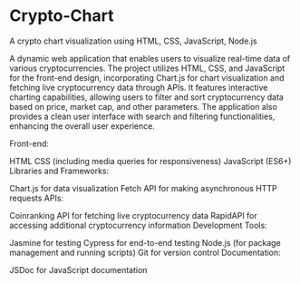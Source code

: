 # Crypto-Chart
A crypto chart visualization using HTML, CSS, JavaScript, Node.js

A dynamic web application that enables users to visualize real-time data of various cryptocurrencies. The project utilizes HTML, CSS, and JavaScript for the front-end design, incorporating Chart.js for chart visualization and fetching live cryptocurrency data through APIs. It features interactive charting capabilities, allowing users to filter and sort cryptocurrency data based on price, market cap, and other parameters. The application also provides a clean user interface with search and filtering functionalities, enhancing the overall user experience.

Front-end:

HTML
CSS (including media queries for responsiveness)
JavaScript (ES6+)
Libraries and Frameworks:

Chart.js for data visualization
Fetch API for making asynchronous HTTP requests
APIs:

Coinranking API for fetching live cryptocurrency data
RapidAPI for accessing additional cryptocurrency information
Development Tools:

Jasmine for testing
Cypress for end-to-end testing
Node.js (for package management and running scripts)
Git for version control
Documentation:

JSDoc for JavaScript documentation
